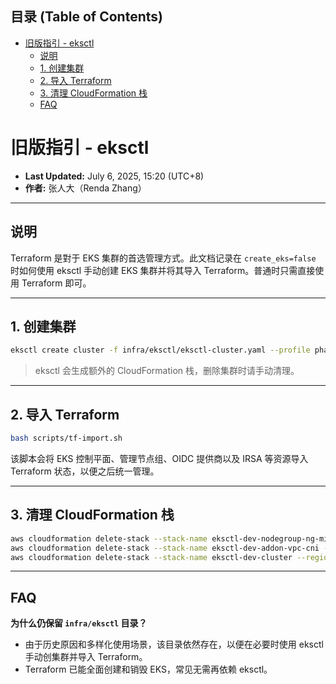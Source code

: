 <!-- START doctoc generated TOC please keep comment here to allow auto update -->
<!-- DON'T EDIT THIS SECTION, INSTEAD RE-RUN doctoc TO UPDATE -->
## 目录 (Table of Contents)

- [旧版指引 - eksctl](#%E6%97%A7%E7%89%88%E6%8C%87%E5%BC%95---eksctl)
  - [说明](#%E8%AF%B4%E6%98%8E)
  - [1. 创建集群](#1-%E5%88%9B%E5%BB%BA%E9%9B%86%E7%BE%A4)
  - [2. 导入 Terraform](#2-%E5%AF%BC%E5%85%A5-terraform)
  - [3. 清理 CloudFormation 栈](#3-%E6%B8%85%E7%90%86-cloudformation-%E6%A0%88)
  - [FAQ](#faq)

<!-- END doctoc generated TOC please keep comment here to allow auto update -->

# 旧版指引 - eksctl

* **Last Updated:** July 6, 2025, 15:20 (UTC+8)
* **作者:** 张人大（Renda Zhang）

---

## 说明

Terraform 是對于 EKS 集群的首选管理方式。此文档记录在 `create_eks=false` 时如何使用 eksctl 手动创建 EKS 集群并将其导入 Terraform。普通时只需直接使用 Terraform 即可。

---

## 1. 创建集群

```bash
eksctl create cluster -f infra/eksctl/eksctl-cluster.yaml --profile phase2-sso
```

> eksctl 会生成额外的 CloudFormation 栈，删除集群时请手动清理。

---

## 2. 导入 Terraform

```bash
bash scripts/tf-import.sh
```

该脚本会将 EKS 控制平面、管理节点组、OIDC 提供商以及 IRSA 等资源导入 Terraform 状态，以便之后统一管理。

---

## 3. 清理 CloudFormation 栈

```bash
aws cloudformation delete-stack --stack-name eksctl-dev-nodegroup-ng-mixed --region us-east-1 --profile phase2-sso
aws cloudformation delete-stack --stack-name eksctl-dev-addon-vpc-cni --region us-east-1 --profile phase2-sso
aws cloudformation delete-stack --stack-name eksctl-dev-cluster --region us-east-1 --profile phase2-sso
```

---

## FAQ

**为什么仍保留 `infra/eksctl` 目录？**

- 由于历史原因和多样化使用场景，该目录依然存在，以便在必要时使用 eksctl 手动创集群并导入 Terraform。
- Terraform 已能全面创建和销毁 EKS，常见无需再依赖 eksctl。
